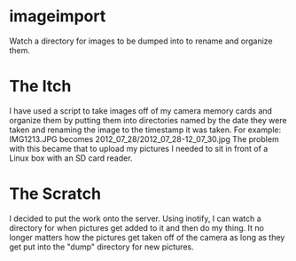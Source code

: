 imageimport
===========

Watch a directory for images to be dumped into to rename and organize them.


The Itch
========
I have used a script to take images off of my camera memory cards and organize them by putting
them into directories named by the date they were taken and renaming the image to the timestamp
it was taken.  For example: IMG1213.JPG becomes 2012_07_28/2012_07_28-12_07_30.jpg
The problem with this became that to upload my pictures I needed to sit in front of a Linux
box with an SD card reader.

The Scratch
===========
I decided to put the work onto the server.  Using inotify, I can watch a directory for when
pictures get added to it and then do my thing.  It no longer matters how the pictures get
taken off of the camera as long as they get put into the "dump" directory for new pictures.
